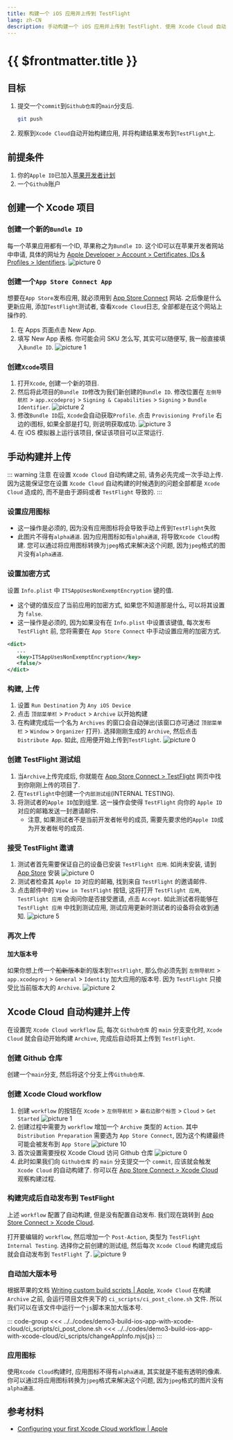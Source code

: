 ```yaml
---
title: 构建一个 iOS 应用并上传到 TestFlight
lang: zh-CN
description: 手动构建一个 iOS 应用并上传到 TestFlight. 使用 Xcode Cloud 自动构建一个iOS 应用并上传到 TestFlight.
---
```


# {{ $frontmatter.title }}

## 目标

1. 提交一个`commit`到`Github仓库`的`main`分支后.
   ```bash
   git push
   ```
2. 观察到`Xcode Cloud`自动开始构建应用, 并将构建结果发布到`TestFlight`上.

## 前提条件

1. 你的`Apple ID`已加入[苹果开发者计划](https://developer.apple.com/cn/programs/)
2. 一个`Github`账户

## 创建一个 Xcode 项目

### 创建一个新的`Bundle ID`

每一个苹果应用都有一个ID, 苹果称之为`Bundle ID`. 这个ID可以在苹果开发者网站中申请, 具体的网址为 [Apple Developer > Account > Certificates, IDs & Profiles > Identifiers](https://developer.apple.com/account/resources/identifiers/list).
![picture 0](../assets/537eedde7d55c4c2850180bb33aea5866d7924aacb2ca88992d41fc185810b8f.png)

### 创建一个`App Store Connect App`

想要在`App Store`发布应用, 就必须用到 [App Store Connect](https://appstoreconnect.apple.com/) 网站. 之后像是什么更新应用, 添加`TestFlight`测试者, 查看`Xcode Cloud`日志, 全部都是在这个网站上操作的.

1. 在 Apps 页面点击 New App.
2. 填写 New App 表格. 你可能会问 SKU 怎么写, 其实可以随便写, 我一般直接填入`Bundle ID`.
   ![picture 1](../assets/fa00d51854579103ad90b664716199d03c78282873aa025251358e5c4fbf3524.png)


### 创建`Xcode`项目

1. 打开`Xcode`, 创建一个新的项目. 
2. 然后将此项目的`Bundle ID`修改为我们新创建的`Bundle ID`. 修改位置在 `左侧导航栏` > `app.xcodeproj` > `Signing & Capabilities` > `Signing` > `Bundle Identifier`.
   ![picture 2](../assets/d5f20f382a26d66148925923d62bbc7ec97499653776d5767cce5ea22daef44c.png)
3. 修改`Bundle ID`后, `Xcode`会自动获取`Profile`. 点击 `Provisioning Profile` 右边的i图标, 如果全部是打勾, 则说明获取成功.
   ![picture 3](../assets/674fe85472d0acb3cc61adc8f205faf9788118ae1cac684e8f9973efa08007bb.png)  
4. 在 iOS 模拟器上运行该项目, 保证该项目可以正常运行.

## 手动构建并上传

::: warning 注意
在设置 `Xcode Cloud` 自动构建之前, 请务必先完成一次手动上传. 因为这能保证您在设置 `Xcode Cloud` 自动构建的时候遇到的问题全部都是 `Xcode Cloud` 造成的, 而不是由于源码或者 `TestFlight` 导致的.
:::

### 设置应用图标
- 这一操作是必须的, 因为没有应用图标将会导致手动上传到`TestFlight`失败
- 此图片不得有`alpha通道`. 因为应用图标如有`alpha通道`, 将导致`Xcode Cloud`构建. 您可以通过将应用图标转换为`jpeg`格式来解决这个问题, 因为`jpeg`格式的图片没有`alpha通道`.

### 设置加密方式
设置 `Info.plist` 中 `ITSAppUsesNonExemptEncryption` 键的值. 
- 这个键的值反应了当前应用的加密方式, 如果您不知道那是什么, 可以将其设置为 `false`.
- 这一操作是必须的, 因为如果没有在 `Info.plist` 中设置该键值, 每次发布 `TestFlight` 前, 您将需要在 `App Store Connect` 中手动设置应用的加密方式.
```xml
<dict>
   ...
   <key>ITSAppUsesNonExemptEncryption</key>
   <false/>
</dict>
```

### 构建, 上传

1. 设置 `Run Destination` 为 `Any iOS Device`
2. 点击 `顶部菜单栏` > `Product` > `Archive` 以开始构建
3. 在构建完成后一个名为 `Archives` 的窗口会自动弹出(该窗口亦可通过 `顶部菜单栏` > `Window` > `Organizer` 打开). 选择刚刚生成的 `Archive`, 然后点击 `Distribute App`. 如此, 应用便开始上传到`TestFlight`. ![picture 0](../assets/c93e74cec6f801687d91a2907f97ed58458ff80c932eea1f8e85c15a5f123a5a.png)

### 创建 TestFlight 测试组
1. 当`Archive`上传完成后, 你就能在 [App Store Connect > TestFlight](https://appstoreconnect.apple.com/) 网页中找到你刚刚上传的项目了.
2. 在`TestFlight`中创建一个`内部测试组`(INTERNAL TESTING). 
3. 将测试者的`Apple ID`加到组里. 这一操作会使得 `TestFlight` 向你的 `Apple ID` 对应的邮箱发送一封邀请邮件.
   - 注意, 如果测试者不是当前开发者帐号的成员, 需要先要求他的`Apple ID`成为开发者帐号的成员.

### 接受 TestFlight 邀请

1. 测试者首先需要保证自己的设备已安装 `TestFlight 应用`. 如尚未安装, 请到 [App Store](https://apps.apple.com/us/app/testflight/id899247664) 安装 ![picture 0](assets/565df8a386c7e7ee8fa84ec936e2535dd653e02c4cc3b5774233752d6772bf9b.jpeg)  
2. 测试者检查其 `Apple ID` 对应的邮箱, 找到来自 `TestFlight` 的邀请邮件.
3. 点击邮件中的 `View in TestFlight` 按钮, 这将打开 `TestFlight 应用`, `TestFlight 应用` 会询问你是否接受邀请, 点击 `Accept`. 如此测试者将能够在 `TestFlight 应用` 中找到测试应用, 测试应用更新时测试者的设备将会收到通知. ![picture 5](../assets/db10ddb275244c0a41983faeced2e4fc90398af07450cac709ad88af5cdfed0b.png)  

### 再次上传

#### 加大版本号

如果你想上传一个~~船新版本~~新的版本到`TestFlight`, 那么你必须先到 `左侧导航栏` > `app.xcodeproj` > `General` > `Identity` 加大应用的版本号. 因为 `TestFlight` 只接受比当前版本大的 `Archive`.
![picture 2](../assets/49cec477a2be5af9ecdff5c7b143d88a9d2edb3be1a20948832788bf2e47c950.png)

## Xcode Cloud 自动构建并上传

在设置完 `Xcode Cloud workflow` 后, 每次 `Github仓库` 的 `main` 分支变化时, `Xcode Cloud` 就会自动开始构建 `Archive`, 完成后自动将其上传到 `TestFlight`.

### 创建 Github 仓库

创建一个`main`分支, 然后将这个分支上传`Github仓库`.

### 创建 Xcode Cloud workflow

1. 创建 `workflow` 的按钮在 `Xcode` > `左侧导航栏` > `最右边那个标签` > `Cloud` > `Get Started`
   ![picture 1](../assets/591426f25c434af02884acbdcb8e316b7dcfd44459c6af456c5c5a92c34bd71e.png)
2. 创建过程中需要为 `workflow` 增加一个 `Archive` 类型的 `Action`. 其中 `Distribution Preparation` 需要选为 `App Store Connect`, 因为这个构建最终可能会被发布到 `App Store`
   ![picture 10](../assets/dabf68c784e23522969c69743eb5dbcbd0c72439417949136e1a18c5f9fc68a5.png)
3. 首次设置需要授权 Xcode Cloud 访问 Github 仓库 ![picture 0](../assets/38f19b971085f46c929e044916dfe2939781320a012a0d06087b8be478142aa6.png)
4. 此时如果我们向 `Github仓库` 的 `main` 分支提交一个 `commit`, 应该就会触发 `Xcode Cloud` 的自动构建了. 你可以在 [App Store Connect > Xcode Cloud](https://appstoreconnect.apple.com/) 观察构建过程.

### 构建完成后自动发布到 TestFlight

上述 `workflow` 配置了自动构建, 但是没有配置自动发布. 我们现在跳转到 [App Store Connect > Xcode Cloud](https://appstoreconnect.apple.com/).

打开要编辑的 `workflow`, 然后增加一个 `Post-Action`, 类型为 `TestFlight Internal Testing`. 选择你之前创建的测试组, 然后每次 `Xcode Cloud` 构建完成后就会自动发布到 `TestFlight` 了.
![picture 9](../assets/96d33808314288722e8ac494228bbecb799e30e13a4a4eb2631447d915bb8acd.png)  

### 自动加大版本号

根据苹果的文档 [Writing custom build scripts | Apple](https://developer.apple.com/documentation/xcode/writing-custom-build-scripts), `Xcode Cloud` 在构建 `Archive` 之前, 会运行项目文件夹下的 `ci_scripts/ci_post_clone.sh` 文件. 所以我们可以在该文件中运行一个`js`脚本来加大版本号.

::: code-group
<<< ../../codes/demo3-build-ios-app-with-xcode-cloud/ci_scripts/ci_post_clone.sh
<<< ../../codes/demo3-build-ios-app-with-xcode-cloud/ci_scripts/changeAppInfo.mjs{js}
:::

### 应用图标

使用`Xcode Cloud`构建时, 应用图标不得有`alpha通道`, 其实就是不能有透明的像素. 你可以通过将应用图标转换为`jpeg`格式来解决这个问题, 因为`jpeg`格式的图片没有`alpha通道`.

## 参考材料

- [Configuring your first Xcode Cloud workflow | Apple](https://developer.apple.com/documentation/xcode/configuring-your-first-xcode-cloud-workflow)
